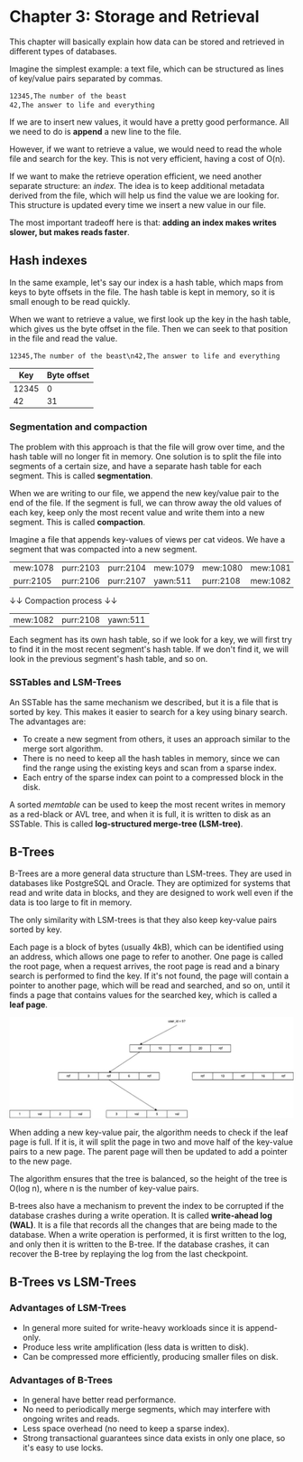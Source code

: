 # Chapter 3: Storage and Retrieval

This chapter will basically explain how data can be stored and retrieved in different types of databases.

Imagine the simplest example: a text file, which can be structured as lines of key/value pairs separated by commas.

```
12345,The number of the beast
42,The answer to life and everything
```

If we are to insert new values, it would have a pretty good performance. All we need to do is **append** a new line to the file. 

However, if we want to retrieve a value, we would need to read the whole file and search for the key. This is not very efficient,
having a cost of O(n).

If we want to make the retrieve operation efficient, we need another separate structure: an _index_. The idea is to keep additional
metadata derived from the file, which will help us find the value we are looking for. This structure is updated every time we insert
a new value in our file.

The most important tradeoff here is that: **adding an index makes writes slower, but makes reads faster**.

## Hash indexes

In the same example, let's say our index is a hash table, which maps from keys to byte offsets in the file. The hash table is kept in
memory, so it is small enough to be read quickly.

When we want to retrieve a value, we first look up the key in the hash table, which gives us the byte offset in the file. Then we can seek
to that position in the file and read the value.
```
12345,The number of the beast\n42,The answer to life and everything
```

| Key   | Byte offset |
|-------|-------------|
| 12345 | 0           |
| 42    | 31          |

### Segmentation and compaction

The problem with this approach is that the file will grow over time, and the hash table will no longer fit in memory. One solution is to
split the file into segments of a certain size, and have a separate hash table for each segment. This is called **segmentation**.

When we are writing to our file, we append the new key/value pair to the end of the file. If the segment is full, we can throw away
the old values of each key, keep only the most recent value and write them into a new segment. This is called **compaction**.

Imagine a file that appends key-values of views per cat videos. We have a segment that was compacted into a new segment.

|           |           |           |          |           |          |
|-----------|-----------|-----------|----------|-----------|----------|
| mew:1078  | purr:2103 | purr:2104 | mew:1079 | mew:1080  | mew:1081 |
| purr:2105 | purr:2106 | purr:2107 | yawn:511 | purr:2108 | mew:1082 |

↓↓ Compaction process ↓↓

|          |           |          |
|----------|-----------|----------|
| mew:1082 | purr:2108 | yawn:511 |

Each segment has its own hash table, so if we look for a key, we will first try to find it in the most recent segment's hash table. If we
don't find it, we will look in the previous segment's hash table, and so on.

### SSTables and LSM-Trees

An SSTable has the same mechanism we described, but it is a file that is sorted by key. This makes it easier to search for a key using
binary search. The advantages are:
- To create a new segment from others, it uses an approach similar to the merge sort algorithm.
- There is no need to keep all the hash tables in memory, since we can find the range using the existing keys and scan from a sparse index.
- Each entry of the sparse index can point to a compressed block in the disk.

A sorted _memtable_ can be used to keep the most recent writes in memory as a red-black or AVL tree, and when it is full, it is written to 
disk as an SSTable. This is called **log-structured merge-tree (LSM-tree)**.

## B-Trees

B-Trees are a more general data structure than LSM-trees. They are used in databases like PostgreSQL and Oracle. They are optimized for
systems that read and write data in blocks, and they are designed to work well even if the data is too large to fit in memory.

The only similarity with LSM-trees is that they also keep key-value pairs sorted by key.

Each page is a block of bytes (usually 4kB), which can be identified using an address, which allows one page to refer to another.
One page is called the root page, when a request arrives, the root page is read and a binary search is performed to find the key.
If it's not found, the page will contain a pointer to another page, which will be read and searched, and so on, until it finds
a page that contains values for the searched key, which is called a **leaf page**.

![](images/b-trees.jpg)

When adding a new key-value pair, the algorithm needs to check if the leaf page is full. If it is, it will split the page in two
and move half of the key-value pairs to a new page. The parent page will then be updated to add a pointer to the new page.

The algorithm ensures that the tree is balanced, so the height of the tree is O(log n), where n is the number of key-value pairs.

B-trees also have a mechanism to prevent the index to be corrupted if the database crashes during a write operation. It is called
**write-ahead log (WAL)**. It is a file that records all the changes that are being made to the database. When a write operation
is performed, it is first written to the log, and only then it is written to the B-tree. If the database crashes, it can recover
the B-tree by replaying the log from the last checkpoint.

## B-Trees vs LSM-Trees

### Advantages of LSM-Trees
- In general more suited for write-heavy workloads since it is append-only.
- Produce less write amplification (less data is written to disk).
- Can be compressed more efficiently, producing smaller files on disk.

### Advantages of B-Trees
- In general have better read performance.
- No need to periodically merge segments, which may interfere with ongoing writes and reads.
- Less space overhead (no need to keep a sparse index).
- Strong transactional guarantees since data exists in only one place, so it's easy to use locks.